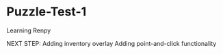 # Puzzle-Test-1
Learning Renpy

NEXT STEP:
Adding inventory overlay
Adding point-and-click functionality
